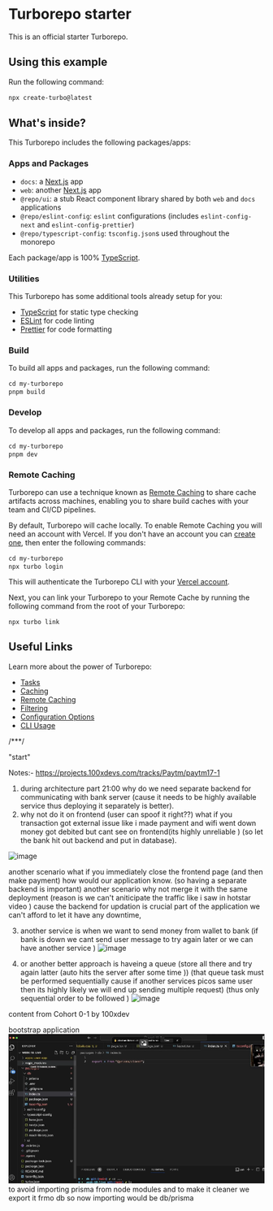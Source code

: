 <!-- @format -->

# Turborepo starter

This is an official starter Turborepo.

## Using this example

Run the following command:

```sh
npx create-turbo@latest
```

## What's inside?

This Turborepo includes the following packages/apps:

### Apps and Packages

- `docs`: a [Next.js](https://nextjs.org/) app
- `web`: another [Next.js](https://nextjs.org/) app
- `@repo/ui`: a stub React component library shared by both `web` and `docs` applications
- `@repo/eslint-config`: `eslint` configurations (includes `eslint-config-next` and `eslint-config-prettier`)
- `@repo/typescript-config`: `tsconfig.json`s used throughout the monorepo

Each package/app is 100% [TypeScript](https://www.typescriptlang.org/).

### Utilities

This Turborepo has some additional tools already setup for you:

- [TypeScript](https://www.typescriptlang.org/) for static type checking
- [ESLint](https://eslint.org/) for code linting
- [Prettier](https://prettier.io) for code formatting

### Build

To build all apps and packages, run the following command:

```
cd my-turborepo
pnpm build
```

### Develop

To develop all apps and packages, run the following command:

```
cd my-turborepo
pnpm dev
```

### Remote Caching

Turborepo can use a technique known as [Remote Caching](https://turbo.build/repo/docs/core-concepts/remote-caching) to share cache artifacts across machines, enabling you to share build caches with your team and CI/CD pipelines.

By default, Turborepo will cache locally. To enable Remote Caching you will need an account with Vercel. If you don't have an account you can [create one](https://vercel.com/signup), then enter the following commands:

```
cd my-turborepo
npx turbo login
```

This will authenticate the Turborepo CLI with your [Vercel account](https://vercel.com/docs/concepts/personal-accounts/overview).

Next, you can link your Turborepo to your Remote Cache by running the following command from the root of your Turborepo:

```
npx turbo link
```

## Useful Links

Learn more about the power of Turborepo:

- [Tasks](https://turbo.build/repo/docs/core-concepts/monorepos/running-tasks)
- [Caching](https://turbo.build/repo/docs/core-concepts/caching)
- [Remote Caching](https://turbo.build/repo/docs/core-concepts/remote-caching)
- [Filtering](https://turbo.build/repo/docs/core-concepts/monorepos/filtering)
- [Configuration Options](https://turbo.build/repo/docs/reference/configuration)
- [CLI Usage](https://turbo.build/repo/docs/reference/command-line-reference)

/\*\*\*/

"start"

Notes:- https://projects.100xdevs.com/tracks/Paytm/paytm17-1

1. during architecture part 21:00
   why do we need separate backend for communicating with bank server (cause it needs to be highly available service thus deploying it separately is better).
2. why not do it on frontend (user can spoof it right??)
   what if you transaction got external issue like i made payment and wifi went down money got debited but cant see on frontend(its highly unreliable ) (so let the bank hit out backend and put in database).

![image](https://github.com/user-attachments/assets/adfed094-2643-453c-ad9b-ab055291eba6)

another scenario what if you immediately close the frontend page (and then make payment) how would our application know. (so having a separate backend is important)
another scenario why not merge it with the same deployment (reason is we can't aniticipate the traffic like i saw in hotstar video ) cause the backend for updation is crucial part of the application we can't afford to let it have any downtime,

3. another service is when we want to send money from wallet to bank (if bank is down we cant send user message to try again later or we can have another service )
   ![image](https://github.com/user-attachments/assets/3707533d-7dda-4d60-ba42-be6f45a1388a)

4. or another better approach is haveing a queue (store all there and try again latter (auto hits the server after some time )) (that queue task must be performed sequentially cause if another services picos same user then its highly likely we will end up sending multiple request) (thus only sequential order to be followed )
   ![image](https://github.com/user-attachments/assets/25c61413-173f-46a7-b148-0a0179e96892)

content from Cohort 0-1 by 100xdev

bootstrap application
![alt text](image.png)
to avoid importing prisma from node modules and to make it cleaner we export it frmo db
so now importing would be db/prisma

<!-- @format -->
